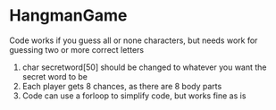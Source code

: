 # HangmanGame
Code works if you guess all or none characters, but needs work for guessing two or more correct letters

1) char secretword[50] should be changed to whatever you want the secret word to be
2) Each player gets 8 chances, as there are 8 body parts
3) Code can use a forloop to simplify code, but works fine as is
